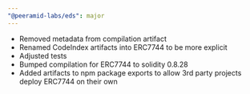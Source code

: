 ```yaml
---
"@peeramid-labs/eds": major
---
```


- Removed metadata from compilation artifact
- Renamed CodeIndex artifacts into ERC7744 to be more explicit
- Adjusted tests
- Bumped compilation for ERC7744 to solidity 0.8.28
- Added artifacts to npm package exports to allow 3rd party projects deploy ERC7744 on their own

